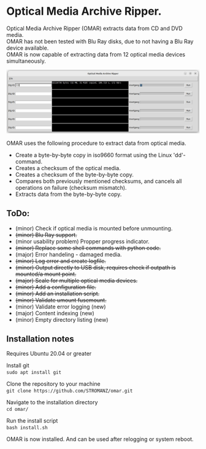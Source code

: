# Optical Media Archive Ripper.
Optical Media Archive Ripper (OMAR) extracts data from CD and DVD media.  
OMAR has not been tested with Blu Ray disks, due to not having a Blu Ray device available.  
OMAR is now capable of extracting data from 12 optical media devices simultaneously.  

![alt text](screenshot_omar_running.jpeg "OMAR")

OMAR uses the following procedure to extract data from optical media.
- Create a byte-by-byte copy in iso9660 format using the Linux 'dd'-command.
- Creates a checksum of the optical media.
- Creates a checksum of the byte-by-byte copy.
- Compares both previously mentioned checksums, and cancels all operations on failure (checksum mismatch).
- Extracts data from the byte-by-byte copy.

## ToDo:
- (minor) Check if optical media is mounted before unmounting.
- ~~(minor) Blu Ray support.~~  
- (minor usability problem) Propper progress indicator.  
- ~~(minor) Replace some shell commands with python code.~~  
- (major) Error handeling - damaged media.  
- ~~(minor) Log error and create logfile.~~  
- ~~(minor) Output directly to USB disk, requires check if outpath is mounted/a mount point.~~  
- ~~(major) Scale for multiple optical media devices.~~  
- ~~(minor) Add a configuration file.~~  
- ~~(minor) Add an installation script.~~  
- ~~(minor) Validate umount fusemount.~~ 
- (minor) Validate error logging (new)
- (major) Content indexing (new)
- (minor) Empty directory listing (new)

## Installation notes
Requires Ubuntu 20.04 or greater

Install git  
```sudo apt install git```

Clone the repository to your machine  
```git clone https://github.com/STROMANZ/omar.git```

Navigate to the installation directory  
```cd omar/```

Run the install script  
```bash install.sh```

OMAR is now installed. And can be used after relogging or system reboot.
